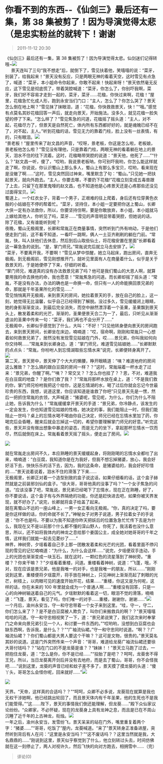 # 你看不到的东西--《仙剑三》最后还有一集，第 38 集被剪了！因为导演觉得太悲（是忠实粉丝的就转下！谢谢

> 2011-11-12 20:30

《仙剑三》最后还有一集，第 38 集被剪了！因为导演觉得太悲。仙剑迷们记得转哦~[![](https://pan.4a1801.life:11443/d/public/Qzone_wyf/Blogs/images/1BBC3F57.webp)](https://pan.4a1801.life:11443/d/public/Qzone_wyf/Blogs/images/1BBC3F57.webp)  
     景天连叫了三句“我不想走”后，就倒下了，雪见扶着他，笑嘻嘻的说：“菜牙，别装了，给我起来！”景天没有反应，只是两眼无神的看着天空，这时雪见有点急了，喊道：“菜牙，本小姐命令你起来，你敢不起来！快起来呀！”景天依然毫无反应，这下雪见是彻底慌了，带着哭腔喊道：“菜牙，你怎么了，你别吓我啊，菜牙，我们好不容易才走到一起的，菜牙，菜牙……花楹，你快过来啊，花楹！”屋里，花楹急忙化成人形，跑到永安当们门口：“主人，怎么了？你怎么哭了？景天怎么倒在地上啊？”雪见抹了抹眼泪，道：“花楹，你快救救景天，快！”“哦。”感觉有点莫名其妙花楹回答一声后，就走向景天，开始施法。没多久，就见花楹一脸失望的停了下来。“怎么样了？”雪见焦急的问道，花楹摇了摇头道：“主人，对不起，花楹尽力了，但景天是自然死亡，体内所有东西都好好的，就是魂魄已经不在了，对不起，主人。”听到花楹的话，雪见无力的靠着门柱，脸上没有一丝表情，有的，只有眼泪。[![](https://pan.4a1801.life:11443/d/public/Qzone_wyf/Blogs/images/D80C0B94.gif)](https://pan.4a1801.life:11443/d/public/Qzone_wyf/Blogs/images/D80C0B94.gif)  
“景老板！”屋里传来了赵文昌的声音，“哎呀，景老板，你这是怎么啦，老板娘，景老板他怎么啦？”雪见没有理他，只是靠着门柱，两眼无神的看着躺在地上的景天，泪水不住的往下流着。这时，花楹略带哭腔的说道：“景天他，他死了……”“什么？”赵文昌一听，傻了，“哎哟，我说景老板呐，你可别吓我哟，你怎么能这样就走了啊，你说说，你认识蜀山上那么多人，蜀山上有那么多宝贝，哎哟，看来现在是没辙了啊……”这时，雪见突然回过神来，嘴里默念了句：“蜀山。”只见她一把扶起景天，就向外跑去。“主人，你要去哪，不要扔下花楹!”花楹立刻变成五毒兽跟了上去，只留下在那里鬼嚎的赵文昌，也不知道他是心疼景天还是心疼那些还没见过面得宝贝。[![](https://pan.4a1801.life:11443/d/public/Qzone_wyf/Blogs/images/5E4C00E8.webp)](https://pan.4a1801.life:11443/d/public/Qzone_wyf/Blogs/images/5E4C00E8.webp)  
蜀道上，一个红衣女子，背着一个男子，正艰难的往上爬着，身后还有位穿黄色衣服的小姑娘在不停的帮着忙。“菜牙，坚持住，本小姐一定要把你送上蜀山，长卿大侠一定有办法救你，所以，你要坚持住啊，要是你敢放弃，本小姐，本小姐就马上嫁给其他人，你听见了吗，菜牙……”雪见的声音明显带着哭腔，但她说的话，除了花楹，又有谁能听到呢？  
夜晚，蜀山无极阁里，长卿和常胤正在商量事情，突然听到门外有响动，于是他们便走到门前，这不看不知道，一看吓一跳啊，俩人一土豆齐刷刷的躺在门前。“常胤，快，叫人扶他们去休息，然后到后山取些仙土，将花楹安置在里面”长卿看着这一幕急急的说到。“是，掌门师兄。”常胤说完后就立马去安排了。[![](https://pan.4a1801.life:11443/d/public/Qzone_wyf/Blogs/images/D908DA78.webp)](https://pan.4a1801.life:11443/d/public/Qzone_wyf/Blogs/images/D908DA78.webp)  
“菜牙，不要离开我，不要啊！”雪见从梦中惊醒，她立马起床，跑出房间，直奔无极阁。到无极阁前，雪见刚想推开门，就听见里面有人在商量着什么，似乎是关于救景天的，于是她便停了下来，仔细的听着。  
“掌门师兄，难道真的没有办法救景兄弟了吗？他可是我们蜀山的大恩人啊，就算要用我的命去换他的命，我也愿意！”常胤焦急的问道。而长卿却摇了摇头道：“常胤，不是没有办法，办法的确也是一命换一命，但只有一人的命能换回景兄弟的命，那就是千年圣果所化的雪见……”  
雪见悄悄离开无极阁，来到景天的房间，她拉着景天的手，放在自己的脸上，这一刻，她觉得无比温馨，似乎自己已经得到了解脱。没过多久，雪见缓缓闭上眼睛，她的身影渐渐变淡，到最后完全消失，而空中赫然漂浮着一个圣果，圣果飘到景天头上，散发着柔和的光芒，渐渐的，圣果便景天合二为一了，最后，只听见从渐渐虚淡的圣果中传来一句：“菜牙，我们再也不会分开了……”  
无极阁中，长卿似乎感觉到了什么，大叫：“不好！”只见他转身便向景天的房间跑去，来到景天房间，长卿坐在床边，喃喃道：“哎，宿命啊，刚刚和常胤只一心想着如何救景兄弟了，居然没有发现雪见姑娘在门外，哎……景兄弟，你叫我如何向你交待啊……”常胤来到长卿身边，道：“掌门师兄，难道雪见姑娘她……”长卿默默的点点头：“常胤，你吩咐人到忘情湖取些忘情水来”说完，长卿便转身离开了。[![](https://pan.4a1801.life:11443/d/public/Qzone_wyf/Blogs/images/E66E7A49.webp)](https://pan.4a1801.life:11443/d/public/Qzone_wyf/Blogs/images/E66E7A49.webp)  
第二天，景天房中，景天伸了个大大的懒腰，睁开眼睛道：“咦？难道地府的房间这么雅致？？怎么搞的跟白豆腐的房间一样？？”这时，常胤端着一杯水走了过来：“景兄弟，你醒了啊。”“咦？？常交叉？？怎么你也挂了？？恩，不对，难道我在白豆腐的地盘？？是你们救了我？？”常胤将那杯水放在桌上，道：“不是我们救的你，掌门师兄吩咐我把这个给你，这是忘情湖的水，喝了过后你就会忘记今世最珍贵的东西，我想，说道这里，你应该知道是谁救了你吧”只见景天先是一愣，然后一把抓住常胤的衣领，大声喊道：“猪婆呢，雪见呢，为什么，你们为什么不阻止她，告诉我为什么！”常胤缓缓拿开景天的手道：“景兄弟，你冷静点，该发生的一定会发生，你也知道雪见姑娘的性格，她决定的事，我们能阻止一时，但我们能阻止一世吗？桌上的忘情水喝不喝由你自己决定，师兄已经在忘情水里加了药，你喝完后会昏睡，醒来后就会忘掉这一切的，希望你要理解掌门师兄的好意。”听完这些，景天并没有做出想象中暴走的姿态，而是无力的坐下，拿起那杯忘情水一饮而尽，然后就倒在床上。常胤看着景天摇了摇头，便走出了房间。[![](https://pan.4a1801.life:11443/d/public/Qzone_wyf/Blogs/images/037EA4A2.webp)](https://pan.4a1801.life:11443/d/public/Qzone_wyf/Blogs/images/037EA4A2.webp)

[![](https://pan.4a1801.life:11443/d/public/Qzone_wyf/Blogs/images/22FA227E.webp)](https://pan.4a1801.life:11443/d/public/Qzone_wyf/Blogs/images/22FA227E.webp)

就在常胤走出房间不久，本应熟睡的景天缓缓起身，将刚刚喝的忘情水全都吐了出来，喃喃道：“白豆腐，我知道你是在为我好，但我不想忘掉猪婆，放心，我会好好活下去，快快乐乐的活下去，因为，我的这条命，是猪婆给的，我会好好珍惜的…..”景天说着说着，泪水不住的滑落了下来……  
无极阁里，长卿正对着一个造型别致的盒子说这话，如果仔细看的话，这个盒子赫然就是之前装邪剑仙的盒子。“徐大哥，哥哥他真的没事了吗？”一个女子焦急的问道。“应该没事了吧，常胤说，景兄弟已经喝下了忘情水，现在正在熟睡，好了，你不要说话，这个盒子有与外界隔绝的功能，你还是赶快进去吧，如果你被天界发现，就不好办了。”说完，长卿就将盒子给盖了起来。  
就在离蜀山不远的一座山峰上，一男一女正看向无极阁。“你，真的决定了吗，要是你这样做的话，你的命就不长了。”神秘女子对男子说道，男子拉着女子的手说道：“你不也是吗，不要以为我不知道你昨天把妖后的位置急急忙忙传下去是为什么，我现在又不是以前那个什么都不懂的深山野人，你死了，我活着也没什么意思，所以，还不如将我体内的神龙之息给那个姜国公主，成全她对她哥哥的千年之情，这样我们就能一起去见菱纱了……”  
神界，神树旁，夕瑶看着自己手上那一团散发着柔和光芒的光团，看着里面不停闪现的雪见的记忆喃喃道：“为什么，为什么会这样……”说完，夕瑶便双手连动，手上的光团也渐渐变成一块玉石。就在这时，一颗红色的流星落到了神树旁。“重楼？？你来干嘛？？”夕瑶看着重楼，问道。重楼看着神树，说道：“飞蓬，哦，不对，现在应该是景兄弟，他是我唯一的对手，也是我唯一的朋友，所以…….”刚刚说到这里，重楼便将夕瑶震开，将手放在神树上，只见神树上渐渐亮起了刺眼的光芒，树枝上，以肉眼可见的速度开始开花，结果……“重楼，你这又是为何呢，这样的话，你在未来的 100 年里就会成为一个普通人啊……”重楼没有回答，只是一心的向神树输送着自己的元气。夕瑶默默的看着这一切，眼泪不觉的滑落，喃喃道：“飞蓬，景天，看见了吗，你们唯一的对手……重楼，谢谢你，谢谢……”[![](https://pan.4a1801.life:11443/d/public/Qzone_wyf/Blogs/images/AA924D59.webp)](https://pan.4a1801.life:11443/d/public/Qzone_wyf/Blogs/images/AA924D59.webp)  
一个月后，渝州永安当，守一和守忠带着一个女子来到这里。“哇，守一，守二，你们怎么来了？？是不是白豆腐被人欺负了，叫你们来搬救兵的啊？？”景天嘻嘻哈哈的问道。守一和守忠相视笑了一下，道：“景兄弟说笑了，我们这次来时奉掌门之命来向景兄弟引见一个人，和讨要一件东西的。”“哎哟哟，没想到白豆腐也会缺东西啊，告诉我，是什么？？”“广袖流仙裙。”守一和守忠同时说道。“啊？？广袖流仙裙？？你们蜀山都是大男人要这个干嘛？？这可是文物，很贵的。”景天莫名其妙的说道。这是门外突然传来一个声音：“哥哥，难道给龙葵广袖流仙裙还要徐大哥付钱吗？？”站在门口的不是龙葵是谁？？“妹妹！！”景天立马跑了过去，一把抱住龙葵，道：“怎么是你，你不是已经……”“投胎了是吧？？呵呵，龙葵舍不得王兄，所以，当日龙葵离开剑后并没有去地府，而是去了蜀山，哥哥，你不会怪我吧……”说到这里，龙葵的声音已经和蚊子差不多了，景天摸了摸龙葵的头道：“傻丫头，哥哥怎么会怪你呢，回来就好……”[![](https://pan.4a1801.life:11443/d/public/Qzone_wyf/Blogs/images/EC67144C.webp)](https://pan.4a1801.life:11443/d/public/Qzone_wyf/Blogs/images/EC67144C.webp)

[![](https://pan.4a1801.life:11443/d/public/Qzone_wyf/Blogs/images/C9C4376D.webp)](https://pan.4a1801.life:11443/d/public/Qzone_wyf/Blogs/images/C9C4376D.webp)

天界。“天帝，这样真的合适吗？？”“呵呵，众卿不必多说，龙葵现在就算是我也无权干涉她啊，他已经跳出轮回了，而且景天体内有千年圣果，他的生死也不是我们能管得。”“这…….陛下，景天的事情我们倒还能理解，但龙葵……”殿下众仙家议论纷纷。“众卿家，不必怀疑，现在的龙葵身上具有龙神之息，而且是已在不周山沉睡了近千年的上古神龙，衔烛。[![](https://pan.4a1801.life:11443/d/public/Qzone_wyf/Blogs/images/E4B33F15.webp)](https://pan.4a1801.life:11443/d/public/Qzone_wyf/Blogs/images/E4B33F15.webp)  
一年之后，渝州永安当，发雪纷飞，景天呆呆的站在门外，嘴里重复着两个字：“猪婆……”“哥哥，吃饭了”屋内，龙葵喊道。“来了”景天转身正准备进屋，突然听到背后有人在问：“这里是永安当吗？”“这不废话吗？？这里当然就是我，大名鼎鼎的……”刚说到这里，景天似乎察觉到了什么，他立刻转过头去，时间仿佛就在这一刻停止了，两人对视许久，然后飞快的向对方跑去，相拥雪中……（完）

> 评论(0)
